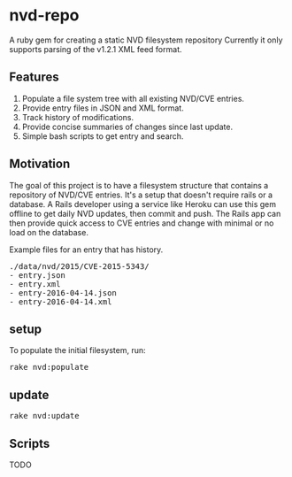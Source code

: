 # nvd-repo
A ruby gem for creating a static NVD filesystem repository
Currently it only supports parsing of the v1.2.1 XML feed format.

## Features

1. Populate a file system tree with all existing NVD/CVE entries.
2. Provide entry files in JSON and XML format.
3. Track history of modifications.
4. Provide concise summaries of changes since last update.
5. Simple bash scripts to get entry and search.

## Motivation

The goal of this project is to have a filesystem structure that
contains a repository of NVD/CVE entries.  It's a setup
that doesn't require rails or a database.  A Rails developer
using a service like Heroku can use this gem offline to get daily NVD
updates, then commit and push.  The Rails app can then provide quick
access to CVE entries and change with minimal or no load on the database.

Example files for an entry that has history.
<pre>
./data/nvd/2015/CVE-2015-5343/
- entry.json
- entry.xml
- entry-2016-04-14.json
- entry-2016-04-14.xml
</pre>

## setup
To populate the initial filesystem, run:
<pre>
rake nvd:populate
</pre>

## update
<pre>
rake nvd:update
</pre>

## Scripts
TODO
